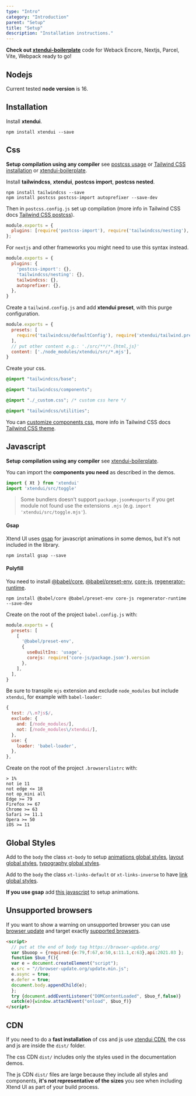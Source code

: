 ```yaml
---
type: "Intro"
category: "Introduction"
parent: "Setup"
title: "Setup"
description: "Installation instructions."
---
```


**Check out [xtendui-boilerplate](https://github.com/xtendui/xtendui-boilerplate)** code for Weback Encore, Nextjs, Parcel, Vite, Webpack ready to go!

## Nodejs

Current tested **node version** is 16.

## Installation

Install **xtendui**.

```
npm install xtendui --save
```

## Css

**Setup compilation using any compiler** see [postcss usage](https://github.com/postcss/postcss#usage) or [Tailwind CSS installation](https://tailwindcss.com/docs/installation/framework-guides) or [xtendui-boilerplate](https://github.com/xtendui/xtendui-boilerplate).

Install **tailwindcss**, **xtendui**, **postcss import**, **postcss nested**.

```
npm install tailwindcss --save
npm install postcss postcss-import autoprefixer --save-dev
```

Then in `postcss.config.js` set up compilation (more info in Tailwind CSS docs [Tailwind CSS postcss](https://tailwindcss.com/docs/using-with-preprocessors)).

```js
module.exports = {
  plugins: [require('postcss-import'), require('tailwindcss/nesting'), require('tailwindcss'), require('autoprefixer')],
};
```

For `nextjs` and other frameworks you might need to use this syntax instead.

```js
module.exports = {
  plugins: {
    'postcss-import': {},
    'tailwindcss/nesting': {},
    tailwindcss: {},
    autoprefixer: {},
  },
}
```

Create a `tailwind.config.js` and add **xtendui preset**, with this purge configuration.

```js
module.exports = {
  presets: [
    require('tailwindcss/defaultConfig'), require('xtendui/tailwind.preset'),
  ],
  // put other content e.g.: './src/**/*.{html,js}'
  content: ['./node_modules/xtendui/src/*.mjs'],
}
```

Create your css.

```css
@import "tailwindcss/base";

@import "tailwindcss/components";

@import "./_custom.css"; /* custom css here */

@import "tailwindcss/utilities";
```

You can [customize components css](https://xtendui.com/components/global/preset#customization), more info in Tailwind CSS docs [Tailwind CSS theme](https://tailwindcss.com/docs/theme).

## Javascript

**Setup compilation using any compiler** see [xtendui-boilerplate](https://github.com/xtendui/xtendui-boilerplate).

You can import the **components you need** as described in the demos.

```js
import { Xt } from 'xtendui'
import 'xtendui/src/toggle'
```

> Some bundlers doesn't support `package.json#exports` if you get module not found use the extensions `.mjs` (e.g. `import 'xtendui/src/toggle.mjs'`).

#### Gsap

Xtend UI uses [gsap](https://github.com/greensock/GSAP) for javascript animations in some demos, but it's not included in the library.

```
npm install gsap --save
```

#### Polyfill

You need to install [@babel/core](https://www.npmjs.com/package/@babel/core), [@babel/preset-env](https://www.npmjs.com/package/@babel/preset-env), [core-js](https://www.npmjs.com/package/core-js), [regenerator-runtime](https://www.npmjs.com/package/regenerator-runtime).

```
npm install @babel/core @babel/preset-env core-js regenerator-runtime --save-dev
```

Create on the root of the project `babel.config.js` with:

```js
module.exports = {
  presets: [
    [
      '@babel/preset-env',
      {
        useBuiltIns: 'usage',
        corejs: require('core-js/package.json').version
      },
    ],
  ],
}
```

Be sure to transpile `mjs` extension and exclude `node_modules` but include `xtendui`, for example with `babel-loader`:

```js
{
  test: /\.m?js$/,
  exclude: {
    and: [/node_modules/],
    not: [/node_modules\/xtendui/],
  },
  use: {
    loader: 'babel-loader',
  },
},
```

Create on the root of the project `.browserslistrc` with:

```
> 1%
not ie 11
not edge <= 18
not op_mini all
Edge >= 79
Firefox >= 67
Chrome >= 63
Safari >= 11.1
Opera >= 50
iOS >= 11
```

## Global Styles

Add to the `body` the class `xt-body` to setup [animations global styles](https://xtendui.com/components/animation#global-styles), [layout global styles](https://xtendui.com/components/global#global-styles), [typography global styles](https://xtendui.com/components/typography#global-styles).

Add to the `body` the class `xt-links-default` or `xt-links-inverse` to have [link global styles](https://xtendui.com/components/link#global-styles).

**If you use gsap** add [this javascript](https://xtendui.com/components/animation#setup) to setup animations.

## Unsupported browsers

If you want to show a warning on unsupported browser you can use [browser update](https://browser-update.org/) and target exactly [supported browsers](https://github.com/xtendui/xtendui/blob/master/.browserslistrc).

```html
<script>
  // put at the end of body tag https://browser-update.org/
  var $buoop = {required:{e:79,f:67,o:50,s:11.1,c:63},api:2021.03 };
  function $buo_f(){
  var e = document.createElement("script");
  e.src = "//browser-update.org/update.min.js";
  e.async = true;
  e.defer = true;
  document.body.appendChild(e);
  };
  try {document.addEventListener("DOMContentLoaded", $buo_f,false)}
  catch(e){window.attachEvent("onload", $buo_f)}
</script>
```

## CDN

If you need to do a **fast installation** of css and js use [xtendui CDN](https://unpkg.com/xtendui/), the css and js are inside the `dist/` folder.

The css CDN `dist/` includes only the styles used in the documentation demos.

The js CDN `dist/` files are large because they include all styles and components, **it's not representative of the sizes** you see when including Xtend UI as part of your build process.


